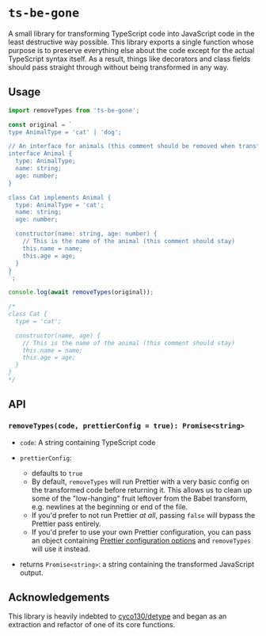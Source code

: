 # `ts-be-gone`

A small library for transforming TypeScript code into JavaScript code in the least destructive way possible. This library exports a single function whose purpose is to preserve everything else about the code except for the actual TypeScript syntax itself. As a result, things like decorators and class fields should pass straight through without being transformed in any way.

## Usage

```js
import removeTypes from 'ts-be-gone';

const original = `
type AnimalType = 'cat' | 'dog';

// An interface for animals (this comment should be removed when transformed)
interface Animal {
  type: AnimalType;
  name: string;
  age: number;
}

class Cat implements Animal {
  type: AnimalType = 'cat';
  name: string;
  age: number;

  constructor(name: string, age: number) {
    // This is the name of the animal (this comment should stay)
    this.name = name;
    this.age = age;
  }
}
`;

console.log(await removeTypes(original));

/*
class Cat {
  type = 'cat';

  constructor(name, age) {
    // This is the name of the animal (this comment should stay)
    this.name = name;
    this.age = age;
  }
}
*/
```

## API

### `removeTypes(code, prettierConfig = true): Promise<string>`

- `code`: A string containing TypeScript code
- `prettierConfig`:

  - defaults to `true`
  - By default, `removeTypes` will run Prettier with a very basic config on the transformed code before returning it. This allows us to clean up some of the "low-hanging" fruit leftover from the Babel transform, e.g. newlines at the beginning or end of the file.
  - If you'd prefer to not run Prettier _at all_, passing `false` will bypass the Prettier pass entirely.
  - If you'd prefer to use your own Prettier configuration, you can pass an object containing [Prettier configuration options](https://prettier.io/docs/en/options.html) and `removeTypes` will use it instead.

- returns `Promise<string>`: a string containing the transformed JavaScript output.

## Acknowledgements

This library is heavily indebted to [cyco130/detype](https://github.com/cyco130/detype) and began as an extraction and refactor of one of its core functions.
